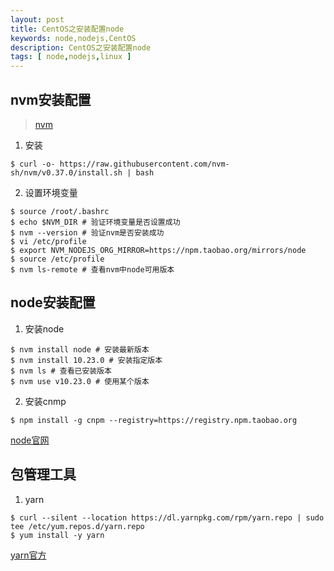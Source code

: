 ```yaml
---
layout: post
title: CentOS之安装配置node
keywords: node,nodejs,CentOS
description: CentOS之安装配置node
tags: [ node,nodejs,linux ]
---
```


## nvm安装配置
> [nvm](https://github.com/nvm-sh/nvm)
1. 安装
```
$ curl -o- https://raw.githubusercontent.com/nvm-sh/nvm/v0.37.0/install.sh | bash

```

2. 设置环境变量
```
$ source /root/.bashrc
$ echo $NVM_DIR # 验证环境变量是否设置成功
$ nvm --version # 验证nvm是否安装成功
$ vi /etc/profile
$ export NVM_NODEJS_ORG_MIRROR=https://npm.taobao.org/mirrors/node
$ source /etc/profile
$ nvm ls-remote # 查看nvm中node可用版本
```

## node安装配置

1. 安装node
```
$ nvm install node # 安装最新版本
$ nvm install 10.23.0 # 安装指定版本
$ nvm ls # 查看已安装版本
$ nvm use v10.23.0 # 使用某个版本
```

2. 安装cnmp
```
$ npm install -g cnpm --registry=https://registry.npm.taobao.org
```
[node官网](https://nodejs.org/zh-cn/)

## 包管理工具
1. yarn
```
$ curl --silent --location https://dl.yarnpkg.com/rpm/yarn.repo | sudo tee /etc/yum.repos.d/yarn.repo
$ yum install -y yarn
```
[yarn官方](https://classic.yarnpkg.com/zh-Hans/)
